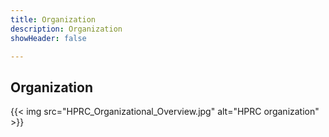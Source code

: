 ```yaml
---
title: Organization
description: Organization
showHeader: false

---
```


## Organization

{{< img src="HPRC_Organizational_Overview.jpg" alt="HPRC organization" >}}
